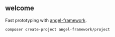 ## welcome
Fast prototyping with [angel-framework](https://github.com/angel-framework/project).
```
composer create-project angel-framework/project
```
